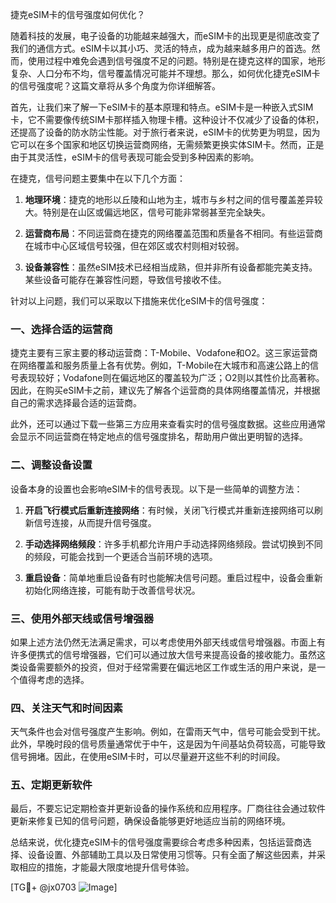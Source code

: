 捷克eSIM卡的信号强度如何优化？

随着科技的发展，电子设备的功能越来越强大，而eSIM卡的出现更是彻底改变了我们的通信方式。eSIM卡以其小巧、灵活的特点，成为越来越多用户的首选。然而，使用过程中难免会遇到信号强度不足的问题。特别是在捷克这样的国家，地形复杂、人口分布不均，信号覆盖情况可能并不理想。那么，如何优化捷克eSIM卡的信号强度呢？这篇文章将从多个角度为你详细解答。

首先，让我们来了解一下eSIM卡的基本原理和特点。eSIM卡是一种嵌入式SIM卡，它不需要像传统SIM卡那样插入物理卡槽。这种设计不仅减少了设备的体积，还提高了设备的防水防尘性能。对于旅行者来说，eSIM卡的优势更为明显，因为它可以在多个国家和地区切换运营商网络，无需频繁更换实体SIM卡。然而，正是由于其灵活性，eSIM卡的信号表现可能会受到多种因素的影响。

在捷克，信号问题主要集中在以下几个方面：

1. **地理环境**：捷克的地形以丘陵和山地为主，城市与乡村之间的信号覆盖差异较大。特别是在山区或偏远地区，信号可能非常弱甚至完全缺失。

2. **运营商布局**：不同运营商在捷克的网络覆盖范围和质量各不相同。有些运营商在城市中心区域信号较强，但在郊区或农村则相对较弱。

3. **设备兼容性**：虽然eSIM技术已经相当成熟，但并非所有设备都能完美支持。某些设备可能存在兼容性问题，导致信号接收不佳。

针对以上问题，我们可以采取以下措施来优化eSIM卡的信号强度：

### 一、选择合适的运营商

捷克主要有三家主要的移动运营商：T-Mobile、Vodafone和O2。这三家运营商在网络覆盖和服务质量上各有优势。例如，T-Mobile在大城市和高速公路上的信号表现较好；Vodafone则在偏远地区的覆盖较为广泛；O2则以其性价比高著称。因此，在购买eSIM卡之前，建议先了解各个运营商的具体网络覆盖情况，并根据自己的需求选择最合适的运营商。

此外，还可以通过下载一些第三方应用来查看实时的信号强度数据。这些应用通常会显示不同运营商在特定地点的信号强度排名，帮助用户做出更明智的选择。

### 二、调整设备设置

设备本身的设置也会影响eSIM卡的信号表现。以下是一些简单的调整方法：

1. **开启飞行模式后重新连接网络**：有时候，关闭飞行模式并重新连接网络可以刷新信号连接，从而提升信号强度。

2. **手动选择网络频段**：许多手机都允许用户手动选择网络频段。尝试切换到不同的频段，可能会找到一个更适合当前环境的选项。

3. **重启设备**：简单地重启设备有时也能解决信号问题。重启过程中，设备会重新初始化网络连接，可能有助于改善信号状况。

### 三、使用外部天线或信号增强器

如果上述方法仍然无法满足需求，可以考虑使用外部天线或信号增强器。市面上有许多便携式的信号增强器，它们可以通过放大信号来提高设备的接收能力。虽然这类设备需要额外的投资，但对于经常需要在偏远地区工作或生活的用户来说，是一个值得考虑的选择。

### 四、关注天气和时间因素

天气条件也会对信号强度产生影响。例如，在雷雨天气中，信号可能会受到干扰。此外，早晚时段的信号质量通常优于中午，这是因为午间基站负荷较高，可能导致信号拥堵。因此，在使用eSIM卡时，可以尽量避开这些不利的时间段。

### 五、定期更新软件

最后，不要忘记定期检查并更新设备的操作系统和应用程序。厂商往往会通过软件更新来修复已知的信号问题，确保设备能够更好地适应当前的网络环境。

总结来说，优化捷克eSIM卡的信号强度需要综合考虑多种因素，包括运营商选择、设备设置、外部辅助工具以及日常使用习惯等。只有全面了解这些因素，并采取相应的措施，才能最大限度地提升信号体验。

[TG💪+ @jx0703 ![Image](https://github.com/user-attachments/assets/dbca1d08-cadb-493c-b0ec-ad6f7a83f270)]